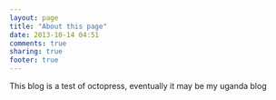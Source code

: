 ```yaml
---
layout: page
title: "About this page"
date: 2013-10-14 04:51
comments: true
sharing: true
footer: true
---
```

This blog is a test of octopress, eventually it may be my uganda blog

